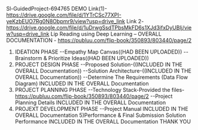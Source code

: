 

Sl-GuidedProject-694765
DEMO Link(1)- https://drive.google.com/file/d/1YTrCSc77XPI-yeKzbEUO7Rg0N8Obpmr9/view?usp=drive_link
Link 2- https://drive.google.com/file/d/1uDrwgSsdTPbsMkFD6s1XJd3ifxDyUBIj/view?usp=drive_link
Lip Reading using Deep Learning – 
OVERALL DOCUMENTATION - https://publuu.com/flip-book/350893/803440/page/2
1) IDEATION PHASE 
--Empathy Map Canvas((HAD BEEN UPLOADED))
--Brainstorm & Prioritize Ideas((HAD BEEN UPLOADED))
2) PROJECT DESIGN PHASE
--Proposed Solution-((INCLUDED IN THE OVERALL Documentation))
--Solution Architecture-((INCLUDED IN THE OVERALL Documentation))
--Determine The Requirements (Data Flow Diagram) INCLUDED IN THE OVERALL Documentation
3) PROJECT PLANNING PHASE
--Technology Stack-Provided the files-https://publuu.com/flip-book/350893/803440/page/2
--Project Planning Details INCLUDED IN THE OVERALL Documentation
4) PROJEXT DEVELOPMENT PHASE 
--Project Manual INCLUDED IN THE OVERALL Documentation
5)Performance & Final Submission Solution Performance INCLUDED IN THE OVERALL Documentation
THANK YOU



